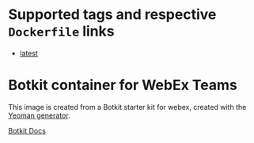 # Supported tags and respective `Dockerfile` links
- [latest](https://github.com/jasonking3/webexbot/blob/master/Dockerfile)

# Botkit container for WebEx Teams

This image is created from a Botkit starter kit for webex, created with the [Yeoman generator](https://github.com/howdyai/botkit/tree/master/packages/generator-botkit#readme).

[Botkit Docs](https://botkit.ai/docs/v4)
